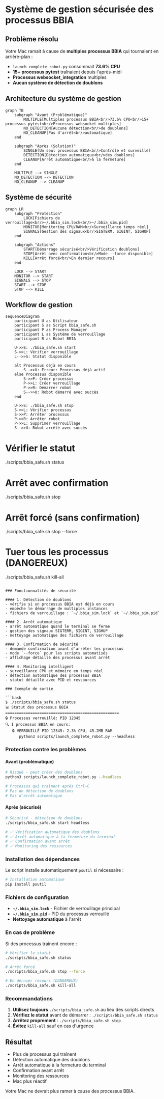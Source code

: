 # Système de gestion sécurisée des processus BBIA

## Problème résolu

Votre Mac ramait à cause de **multiples processus BBIA** qui tournaient en arrière-plan :
- `launch_complete_robot.py` consommait **73.6% CPU**
- **15+ processus pytest** traînaient depuis l'après-midi
- **Processus websocket_integration** multiples
- **Aucun système de détection de doublons**

## Architecture du système de gestion

```mermaid
graph TB
    subgraph "Avant (Problématique)"
        MULTIPLE[Multiples processus BBIA<br/>73.6% CPU<br/>15+ processus pytest<br/>Processus websocket multiples]
        NO_DETECTION[Aucune détection<br/>de doublons]
        NO_CLEANUP[Pas d'arrêt<br/>automatique]
    end
    
    subgraph "Après (Solution)"
        SINGLE[Un seul processus BBIA<br/>Contrôlé et surveillé]
        DETECTION[Détection automatique<br/>des doublons]
        CLEANUP[Arrêt automatique<br/>à la fermeture]
    end
    
    MULTIPLE --> SINGLE
    NO_DETECTION --> DETECTION
    NO_CLEANUP --> CLEANUP
```

## Système de sécurité

```mermaid
graph LR
    subgraph "Protection"
        LOCK[Fichiers de verrouillage<br/>~/.bbia_sim.lock<br/>~/.bbia_sim.pid]
        MONITOR[Monitoring CPU/RAM<br/>Surveillance temps réel]
        SIGNALS[Gestion des signaux<br/>SIGTERM, SIGINT, SIGHUP]
    end
    
    subgraph "Actions"
        START[Démarrage sécurisé<br/>Vérification doublons]
        STOP[Arrêt avec confirmation<br/>Mode --force disponible]
        KILL[Arrêt forcé<br/>En dernier recours]
    end
    
    LOCK --> START
    MONITOR --> START
    SIGNALS --> STOP
    START --> STOP
    STOP --> KILL
```

## Workflow de gestion

```mermaid
sequenceDiagram
    participant U as Utilisateur
    participant S as Script bbia_safe.sh
    participant P as Process Manager
    participant L as Système de verrouillage
    participant R as Robot BBIA
    
    U->>S: ./bbia_safe.sh start
    S->>L: Vérifier verrouillage
    L-->>S: Statut disponible
    
    alt Processus déjà en cours
        S-->>U: Erreur: Processus déjà actif
    else Processus disponible
        S->>P: Créer processus
        P->>L: Créer verrouillage
        P->>R: Démarrer robot
        S-->>U: Robot démarré avec succès
    end
    
    U->>S: ./bbia_safe.sh stop
    S->>L: Vérifier processus
    S->>P: Arrêter processus
    P->>R: Arrêter robot
    P->>L: Supprimer verrouillage
    S-->>U: Robot arrêté avec succès
```

# Vérifier le statut
./scripts/bbia_safe.sh status

# Arrêt avec confirmation
./scripts/bbia_safe.sh stop

# Arrêt forcé (sans confirmation)
./scripts/bbia_safe.sh stop --force

# Tuer tous les processus (DANGEREUX)
./scripts/bbia_safe.sh kill-all
```

### Fonctionnalités de sécurité

#### 1. Détection de doublons
- vérifie si un processus BBIA est déjà en cours
- empêche le démarrage de multiples instances
- fichiers de verrouillage : `~/.bbia_sim.lock` et `~/.bbia_sim.pid`

#### 2. Arrêt automatique
- arrêt automatique quand le terminal se ferme
- gestion des signaux SIGTERM, SIGINT, SIGHUP
- nettoyage automatique des fichiers de verrouillage

#### 3. Confirmation de sécurité
- demande confirmation avant d'arrêter les processus
- mode `--force` pour les scripts automatisés
- affichage détaillé des processus avant arrêt

#### 4. Monitoring intelligent
- surveillance CPU et mémoire en temps réel
- détection automatique des processus BBIA
- statut détaillé avec PID et ressources

### Exemple de sortie

```bash
$ ./scripts/bbia_safe.sh status
📊 Statut des processus BBIA
==================================================
🔒 Processus verrouillé: PID 12345
🔍 1 processus BBIA en cours:
   🔒 VERROUILLÉ PID 12345: 2.3% CPU, 45.2MB RAM
      python3 scripts/launch_complete_robot.py --headless
```

### Protection contre les problèmes

#### Avant (problématique)
```bash
# Risqué - peut créer des doublons
python3 scripts/launch_complete_robot.py --headless

# Processus qui traînent après Ctrl+C
# Pas de détection de doublons
# Pas d'arrêt automatique
```

#### Après (sécurisé)
```bash
# Sécurisé - détection de doublons
./scripts/bbia_safe.sh start headless

# ✅ Vérification automatique des doublons
# ✅ Arrêt automatique à la fermeture du terminal
# ✅ Confirmation avant arrêt
# ✅ Monitoring des ressources
```

### Installation des dépendances

Le script installe automatiquement `psutil` si nécessaire :

```bash
# Installation automatique
pip install psutil
```

### Fichiers de configuration

- **`~/.bbia_sim.lock`** - Fichier de verrouillage principal
- **`~/.bbia_sim.pid`** - PID du processus verrouillé
- **Nettoyage automatique** à l'arrêt

### En cas de problème

Si des processus traînent encore :

```bash
# Vérifier le statut
./scripts/bbia_safe.sh status

# Arrêt forcé
./scripts/bbia_safe.sh stop --force

# En dernier recours (DANGEREUX)
./scripts/bbia_safe.sh kill-all
```

### Recommandations

1. **Utilisez toujours** `./scripts/bbia_safe.sh` au lieu des scripts directs
2. **Vérifiez le statut** avant de démarrer : `./scripts/bbia_safe.sh status`
3. **Arrêtez proprement** : `./scripts/bbia_safe.sh stop`
4. **Évitez** `kill-all` sauf en cas d'urgence

## Résultat

- Plus de processus qui traînent
- Détection automatique des doublons
- Arrêt automatique à la fermeture du terminal
- Confirmation avant arrêt
- Monitoring des ressources
- Mac plus réactif

Votre Mac ne devrait plus ramer à cause des processus BBIA.
